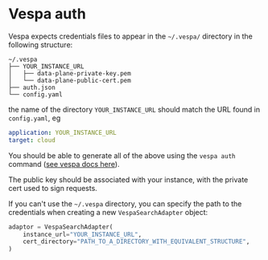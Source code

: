 # Vespa auth

Vespa expects credentials files to appear in the `~/.vespa/` directory in the following structure:

```
~/.vespa
├── YOUR_INSTANCE_URL
│   ├── data-plane-private-key.pem
│   └── data-plane-public-cert.pem
├── auth.json
└── config.yaml
```

the name of the directory `YOUR_INSTANCE_URL` should match the URL found in `config.yaml`, eg

```yaml
application: YOUR_INSTANCE_URL
target: cloud
```

You should be able to generate all of the above using the `vespa auth` command ([see vespa docs here](https://docs.vespa.ai/en/vespa-cli.html#login-and-init)).

The public key should be associated with your instance, with the private cert used to sign requests.

If you can't use the `~/.vespa` directory, you can specify the path to the credentials when creating a new `VespaSearchAdapter` object:

```python
adaptor = VespaSearchAdapter(
    instance_url="YOUR_INSTANCE_URL",
    cert_directory="PATH_TO_A_DIRECTORY_WITH_EQUIVALENT_STRUCTURE",
)
```
